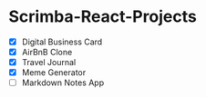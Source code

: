 # Scrimba-React-Projects

- [x] Digital Business Card
- [x] AirBnB Clone
- [x] Travel Journal
- [x] Meme Generator
- [ ] Markdown Notes App
